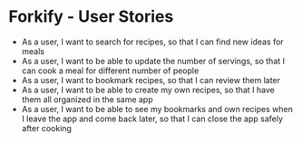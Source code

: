 # Forkify - User Stories

- As a user, I want to search for recipes, so that I can find new ideas for meals
- As a user, I want to be able to update the number of servings, so that I can cook a meal for different number of people
- As a user, I want to bookmark recipes, so that I can review them later
- As a user, I want to be able to create my own recipes, so that I have them all organized in the same app
- As a user, I want to be able to see my bookmarks and own recipes when I leave the app and come back later, so that I can close the app safely after cooking
